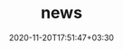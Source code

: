 ---
title: "news"
date: 2020-11-20T17:51:47+03:30
draft: false
headless: true

# all icons by [feathericons.com](https://https://feathericons.com//) are supported
show_news_icons: true
default_news_icon: "file-text"

num_news: 5

news_items: 
- text: "1 paper accepted to ICLR 2024"
  extra_text: "January 2024."
  icon: "paperclip"
- text: "1 paper accepted to ICCV 2023"
  extra_text: "October 2023."
  icon: "paperclip"
- text: "Joined University of Aberdeen as a Lecturer (or Assistant Professor)"
  date: 2023-09-01
  icon: "briefcase"
- text: "1 paper accepted to Conference on Lifelong Learning Agents (CoLLAs) 2023"
  extra_text: "May 2023."
  date: 2023-05-10
  icon: "paperclip"
- text: "1 paper accepted to CVPR 2023 (+ 2 workshops)"
  extra_text: "April 2023."
  date: 2023-04-01
  icon: "paperclip"

- text: "I have joined [Telecom Paris](https://www.telecom-paris.fr/) as a postdoctoral researcher"
  extra_text: "February 2023."
  date: 2023-02-01
  icon: "briefcase"
- text: "I have joined [Fondazione Bruno Kessler]() as a deep learning researcher"
  extra_text: "November 2022."
  date: 2022-11-02
  icon: "briefcase"

- text: "I completed my Ph.D with cum laude. My thesis is available [here](https://iris.unitn.it/handle/11572/354343)"
  #link: https://https://feathericons.com//
  extra_text: "September 2022."
  date: 2022-09-29
  icon: "award"

- text: "One paper accepted at [WACV 2023](https://wacv2023.thecvf.com/). Congrats to Yangsong Zhang"
  #link: https://https://feathericons.com//
  extra_text: "August 2022."
  date: 2021-08-20
  icon: "paperclip"

- text: "Two first authored papers accepted at [ECCV 2022](https://eccv2022.ecva.net/)"
  #link: https://https://feathericons.com//
  extra_text: "July 2022."
  date: 2021-07-20
  icon: "paperclip"

- text: "I joined Naver Labs Europe as a Research Intern"
  #link: "/en/talks/how-to-give-a-communicative-research-talk/"
  extra_text: "March 2022."
  icon: "briefcase"
  date: 2020-03-24

#- text: "The new era of software engineering"
#  link: https://https://feathericons.com//
#  extra_text: "Software Engineering Daily Podcast, Jan. 2020."
#  icon: "youtube"
#  date: 2020-11-20

#- text: "How to write a good paper?"
#  link: https://https://feathericons.com//
#  extra_text: "HotOS'19."
#  icon: "youtube"
#  date: 2020-11-20
---